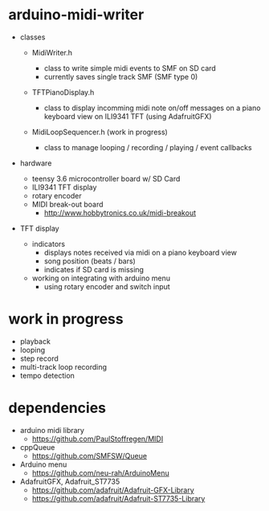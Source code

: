 # arduino-midi-writer
* classes
  * MidiWriter.h
    * class to write simple midi events to SMF on SD card 
    * currently saves single track SMF (SMF type 0)

  * TFTPianoDisplay.h
    * class to display incomming midi note on/off messages on a piano keyboard view on ILI9341 TFT (using AdafruitGFX)

  * MidiLoopSequencer.h (work in progress)
    * class to manage looping / recording / playing / event callbacks

* hardware
  * teensy 3.6 microcontroller board w/ SD Card
  * ILI9341 TFT display
  * rotary encoder
  * MIDI break-out board 
    * http://www.hobbytronics.co.uk/midi-breakout
  
* TFT display
  * indicators
    * displays notes received via midi on a piano keyboard view
    * song position (beats / bars)
    * indicates if SD card is missing
  * working on integrating with arduino menu
    * using rotary encoder and switch input

# work in progress
  * playback
  * looping
  * step record
  * multi-track loop recording
  * tempo detection

# dependencies
* arduino midi library 
  * https://github.com/PaulStoffregen/MIDI
* cppQueue 
  * https://github.com/SMFSW/Queue
* Arduino menu 
  * https://github.com/neu-rah/ArduinoMenu
* AdafruitGFX, Adafruit_ST7735
  * https://github.com/adafruit/Adafruit-GFX-Library 
  * https://github.com/adafruit/Adafruit-ST7735-Library
